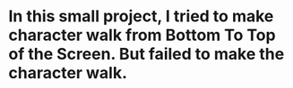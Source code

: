 # In this small project, I tried to make character walk from Bottom To Top of the Screen. But failed to make the character walk.
